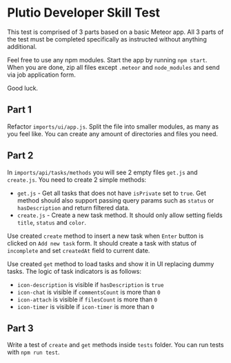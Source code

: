 # Plutio Developer Skill Test

This test is comprised of 3 parts based on a basic Meteor app. All 3 parts of the test must be completed specifically as instructed without anything additional.

Feel free to use any npm modules. Start the app by running `npm start`. When you are done, zip all files except `.meteor` and `node_modules` and send via job application form.

Good luck.

## Part 1

Refactor `imports/ui/app.js`. Split the file into smaller modules, as many as you feel like. You can create any amount of directories and files you need.

## Part 2

In `imports/api/tasks/methods` you will see 2 empty files `get.js` and `create.js`. You need to create 2 simple methods:

- `get.js` - Get all tasks that does not have `isPrivate` set to `true`. Get method should also support passing query params such as `status` or `hasDescription` and return filtered data.
- `create.js` - Create a new task method. It should only allow setting fields `title`, `status` and `color`.

Use created `create` method to insert a new task when `Enter` button is clicked on `Add new task` form. It should create a task with status of `incomplete` and set `createdAt` field to current date.

Use created `get` method to load tasks and show it in UI replacing dummy tasks.
The logic of task indicators is as follows:

- `icon-description` is visible if `hasDescription` is `true`
- `icon-chat` is visible if `commentsCount` is more than `0`
- `icon-attach` is visible if `filesCount` is more than `0`
- `icon-timer` is visible if `icon-timer` is more than `0`

## Part 3

Write a test of `create` and `get` methods inside `tests` folder. You can run tests with `npm run test`.
